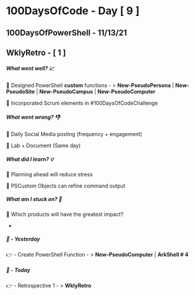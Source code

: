 # 100DaysOfCode - Day [ 9 ]     
## 100DaysOfPowerShell - 11/13/21          
## WklyRetro - [ 1 ]

##### What went well? :chart_with_upwards_trend:

:speech_balloon: Designed PowerShell **custom** functions - > **New-PseudoPersona** | **New-PseudoSite** | **New-PseudoCampus** | **New-PseudoComputer**

:speech_balloon: Incorporated Scrum elements in #100DaysOfCodeChallenge

##### What went wrong? :thumbsdown:

:speech_balloon: Daily Social Media posting (frequency + engagement)

:speech_balloon: Lab + Document (Same day)

##### What did I learn? :bulb:

:speech_balloon: Planning ahead will reduce stress

:speech_balloon: PSCustom Objects can refine command output

##### What am I stuck on? :safety_pin:

:speech_balloon: Which products will have the greatest impact?

 - 

##### :checkered_flag: _-_ Yesterday

:point_right: _-_ Create PowerShell Function - > **New-PseudoComputer** | **ArkShell # 4**

##### :checkered_flag: _-_ Today

:point_right: _-_ Retrospective 1 - > **WklyRetro**